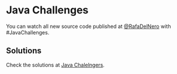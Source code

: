 # Java Challenges

You can watch all new source code published at [@RafaDelNero](https://twitter.com/RafaDelNero) with #JavaChallenges.

## Solutions
Check the solutions at [Java Chalelngers](https://javachallengers.com).
